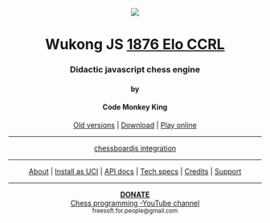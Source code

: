<p align="center">
  <img src="logo/LOGO.png">
</p>

<h1 align="center">Wukong JS <a href="https://www.computerchess.org.uk/ccrl/404/cgi/compare_engines.cgi?family=Wukong&print=Rating+list&print=Results+table&print=LOS+table&print=Ponder+hit+table&print=Eval+difference+table&print=Comopp+gamenum+table&print=Overlap+table&print=Score+with+common+opponents">1876 Elo CCRL</a></h1>
<h3 align="center">Didactic javascript chess engine</h3>
<h4 align="center">by</h4>
<h4 align="center">Code Monkey King</h4>
<p align="center">
  <a href="https://github.com/maksimKorzh/wukongJS/raw/main/releases">Old versions</a> |
  <a href="https://github.com/maksimKorzh/wukongJS/raw/main/releases/WukongJS_v1.5.zip">Download</a> |
  <a href="https://maksimkorzh.github.io/wukongJS/wukong.html">Play online</a>
</p>
<hr>
<p align="center">
  <a href="https://maksimkorzh.github.io/wukongJS/integration/wukong_chessboardjs.html">chessboardjs integration</a>
</p>
<hr>
<p align="center">
  <a href="https://github.com/maksimKorzh/wukongJS/blob/main/docs/ABOUT.MD">About</a> |
  <a href="https://github.com/maksimKorzh/wukongJS/blob/main/docs/UCI.MD">Install as UCI</a> |
  <a href="https://github.com/maksimKorzh/wukongJS/blob/main/docs/API.MD">API docs</a> |
  <a href="https://github.com/maksimKorzh/wukongJS/blob/main/docs/SPECS.MD">Tech specs</a> |
  <a href="https://github.com/maksimKorzh/wukongJS/blob/main/docs/CREDITS.MD">Credits</a> |
  <a href="https://github.com/maksimKorzh/wukongJS/issues">Support</a>
</p>
<hr>
<p align="center">
  <a href="https://www.patreon.com/code_monkey_king"><strong>DONATE</strong></a><br>
  <a href="https://www.youtube.com/channel/UCB9-prLkPwgvlKKqDgXhsMQ/playlists">Chess programming -YouTube channel</a><br>
  <small>freesoft.for.people@gmail.com</small>
</p>



 


